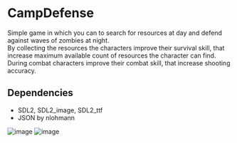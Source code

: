 # CampDefense
Simple game in which you can to search for resources at day and defend against waves of zombies at night.  
By collecting the resources the characters improve their survival skill, that increase maximum available count of resources the character can find.  
During combat characters improve their combat skill, that increase shooting accuracy.
## Dependencies
* SDL2, SDL2_image, SDL2_ttf
* JSON by nlohmann

![image](https://github.com/Broder474/CampDefense/assets/53940869/59bd8381-8196-4c2e-91c8-8e5d01a4cb6f)
![image](https://github.com/Broder474/CampDefense/assets/53940869/4abd7603-84ef-4030-98e6-b66d8eac5b3f)
